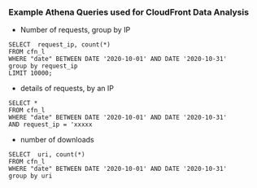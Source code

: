 ### Example Athena Queries used for CloudFront Data Analysis

- Number of requests, group by IP
```
SELECT  request_ip, count(*)
FROM cfn_l
WHERE "date" BETWEEN DATE '2020-10-01' AND DATE '2020-10-31'
group by request_ip
LIMIT 10000;
```
- details of requests,  by an IP
```
SELECT *
FROM cfn_l
WHERE "date" BETWEEN DATE '2020-10-01' AND DATE '2020-10-31'
AND request_ip = 'xxxxx
```
- number of downloads
```
SELECT  uri, count(*)
FROM cfn_l
WHERE "date" BETWEEN DATE '2020-10-01' AND DATE '2020-10-31'
group by uri
```
